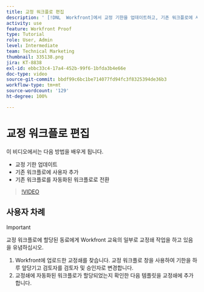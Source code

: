 ```yaml
---
title: 교정 워크플로 편집
description: ' [!DNL  Workfront]에서 교정 기한을 업데이트하고, 기존 워크플로에 사용자를 추가하고, 기존 워크플로를 자동화된 워크플로로 전환하는 방법을 알아봅니다.'
activity: use
feature: Workfront Proof
type: Tutorial
role: User, Admin
level: Intermediate
team: Technical Marketing
thumbnail: 335138.png
jira: KT-8838
exl-id: ebbc33c4-17a4-452b-99f6-1bfda3b4e66e
doc-type: video
source-git-commit: bbdf99c6bc1be714077fd94fc3f8325394de36b3
workflow-type: tm+mt
source-wordcount: '129'
ht-degree: 100%

---
```


# 교정 워크플로 편집

이 비디오에서는 다음 방법을 배우게 됩니다.

* 교정 기한 업데이트
* 기존 워크플로에 사용자 추가
* 기존 워크플로를 자동화된 워크플로로 전환

>[!VIDEO](https://video.tv.adobe.com/v/335138/?quality=12&learn=on&enablevpops=1)

## 사용자 차례

>[!IMPORTANT]
>
>교정 워크플로에 할당된 동료에게 Workfront 교육의 일부로 교정쇄 작업을 하고 있음을 유념하십시오.

1. Workfront에 업로드한 교정쇄를 찾습니다. 교정 워크플로 창을 사용하여 기한을 하루 앞당기고 검토자를 검토자 및 승인자로 변경합니다.
1. 교정쇄에 자동화된 워크플로가 할당되었는지 확인한 다음 템플릿을 교정쇄에 추가합니다.



<!--
## Learn more
* Add stages and users to an automated workflow on a proof
* Convert a basic workflow to an automated workflow on a proof
* Create or edit an automated workflow for an existing proof
* Edit proof stages and reviewers
-->
